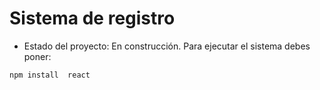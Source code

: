 <h1> Sistema de registro </h1>

- Estado del proyecto: En construcción.
Para ejecutar el sistema debes poner:

```npm install  react ```
